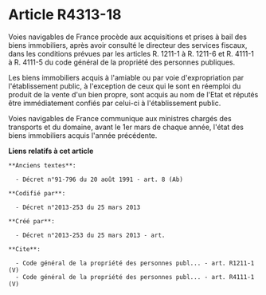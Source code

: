 # Article R4313-18

Voies navigables de France procède aux acquisitions et prises à bail des biens immobiliers, après avoir consulté le directeur
des services fiscaux, dans les conditions prévues par les articles R. 1211-1 à R. 1211-6 et R. 4111-1 à R. 4111-5 du code
général de la propriété des personnes publiques. 

Les biens immobiliers acquis à l'amiable ou par voie d'expropriation par l'établissement public, à l'exception de ceux qui le
sont en réemploi du produit de la vente d'un bien propre, sont acquis au nom de l'Etat et réputés être immédiatement confiés
par celui-ci à l'établissement public. 

Voies navigables de France communique aux ministres chargés des transports et du domaine, avant le 1er mars de chaque année,
l'état des biens immobiliers acquis l'année précédente.

**Liens relatifs à cet article**

	**Anciens textes**:

	  - Décret n°91-796 du 20 août 1991 - art. 8 (Ab)

	**Codifié par**:

	  - Décret n°2013-253 du 25 mars 2013

	**Créé par**:

	  - Décret n°2013-253 du 25 mars 2013 - art.

	**Cite**:

	  - Code général de la propriété des personnes publ... - art. R1211-1 (V)
	  - Code général de la propriété des personnes publ... - art. R4111-1 (V)
